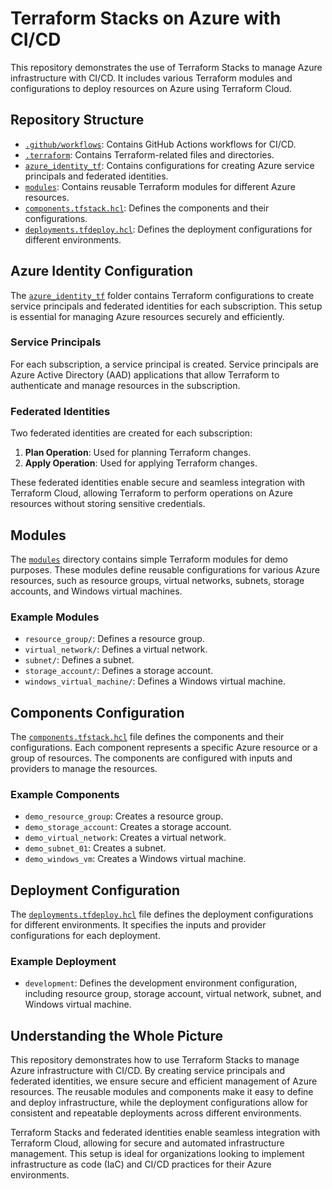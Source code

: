 # Terraform Stacks on Azure with CI/CD

This repository demonstrates the use of Terraform Stacks to manage Azure infrastructure with CI/CD. It includes various Terraform modules and configurations to deploy resources on Azure using Terraform Cloud.

## Repository Structure

- [`.github/workflows`](.github/workflows): Contains GitHub Actions workflows for CI/CD.
- [`.terraform`](.terraform): Contains Terraform-related files and directories.
- [`azure_identity_tf`](azure_identity_tf): Contains configurations for creating Azure service principals and federated identities.
- [`modules`](modules): Contains reusable Terraform modules for different Azure resources.
- [`components.tfstack.hcl`](components.tfstack.hcl): Defines the components and their configurations.
- [`deployments.tfdeploy.hcl`](deployments.tfdeploy.hcl): Defines the deployment configurations for different environments.

## Azure Identity Configuration

The [`azure_identity_tf`](azure_identity_tf) folder contains Terraform configurations to create service principals and federated identities for each subscription. This setup is essential for managing Azure resources securely and efficiently.

### Service Principals

For each subscription, a service principal is created. Service principals are Azure Active Directory (AAD) applications that allow Terraform to authenticate and manage resources in the subscription.

### Federated Identities

Two federated identities are created for each subscription:
1. **Plan Operation**: Used for planning Terraform changes.
2. **Apply Operation**: Used for applying Terraform changes.

These federated identities enable secure and seamless integration with Terraform Cloud, allowing Terraform to perform operations on Azure resources without storing sensitive credentials.

## Modules

The [`modules`](modules) directory contains simple Terraform modules for demo purposes. These modules define reusable configurations for various Azure resources, such as resource groups, virtual networks, subnets, storage accounts, and Windows virtual machines.

### Example Modules

- `resource_group/`: Defines a resource group.
- `virtual_network/`: Defines a virtual network.
- `subnet/`: Defines a subnet.
- `storage_account/`: Defines a storage account.
- `windows_virtual_machine/`: Defines a Windows virtual machine.

## Components Configuration

The [`components.tfstack.hcl`](components.tfstack.hcl) file defines the components and their configurations. Each component represents a specific Azure resource or a group of resources. The components are configured with inputs and providers to manage the resources.

### Example Components

- `demo_resource_group`: Creates a resource group.
- `demo_storage_account`: Creates a storage account.
- `demo_virtual_network`: Creates a virtual network.
- `demo_subnet_01`: Creates a subnet.
- `demo_windows_vm`: Creates a Windows virtual machine.

## Deployment Configuration

The [`deployments.tfdeploy.hcl`](deployments.tfdeploy.hcl) file defines the deployment configurations for different environments. It specifies the inputs and provider configurations for each deployment.

### Example Deployment

- `development`: Defines the development environment configuration, including resource group, storage account, virtual network, subnet, and Windows virtual machine.

## Understanding the Whole Picture

This repository demonstrates how to use Terraform Stacks to manage Azure infrastructure with CI/CD. By creating service principals and federated identities, we ensure secure and efficient management of Azure resources. The reusable modules and components make it easy to define and deploy infrastructure, while the deployment configurations allow for consistent and repeatable deployments across different environments.

Terraform Stacks and federated identities enable seamless integration with Terraform Cloud, allowing for secure and automated infrastructure management. This setup is ideal for organizations looking to implement infrastructure as code (IaC) and CI/CD practices for their Azure environments.